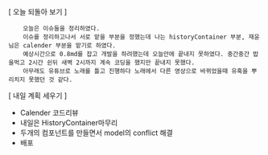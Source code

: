 [ 오늘 되돌아 보기 ]

```
    오늘은 이슈들을 정리하였다.
    이슈를 정리하고나서 서로 맡을 부분을 정했는데 나는 historyContainer 부분, 재윤님은 calender 부분을 맡기로 하였다.
    예상시간으로 0.8md를 잡고 개발을 하려했는데 오늘안에 끝내지 못하였다. 중간중간 밥을먹고 2시간 쉰뒤 새벽 2시까지 계속 코딩을 했지만 끝내지 못했다.
    아무래도 유튜브로 노래를 틀고 진행하다 노래에서 다른 영상으로 바뀌었을때 유혹을 뿌리치지 못했던 것 같다.
```

[ 내일 계획 세우기 ]

- Calender 코드리뷰
- 내일은 HistoryContainer마무리
- 두개의 컴포넌트를 만들면서 model의 conflict 해결
- 배포
